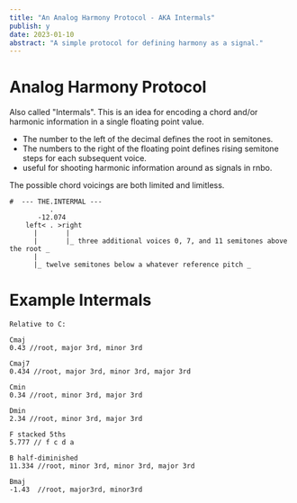 ```yaml
---
title: "An Analog Harmony Protocol - AKA Intermals"
publish: y
date: 2023-01-10
abstract: "A simple protocol for defining harmony as a signal."
---
```


# Analog Harmony Protocol
Also called "Intermals".
This is an idea for encoding a chord and/or harmonic information in a single floating point value.

- The number to the left of the decimal defines the root in semitones. 
- The numbers to the right of the floating point defines rising semitone steps for each subsequent voice.
- useful for shooting harmonic information around as signals in rnbo.

The possible chord voicings are both limited and limitless.

```
#  --- THE.INTERMAL --- 
		  .
	   -12.074    
	left< . >right
	  |       |
	  |       |_ three additional voices 0, 7, and 11 semitones above the root _
	  |
	  |_ twelve semitones below a whatever reference pitch _

```


# Example Intermals

```
Relative to C:

Cmaj
0.43 //root, major 3rd, minor 3rd

Cmaj7
0.434 //root, major 3rd, minor 3rd, major 3rd

Cmin
0.34 //root, minor 3rd, major 3rd

Dmin
2.34 //root, minor 3rd, major 3rd

F stacked 5ths
5.777 // f c d a  

B half-diminished
11.334 //root, minor 3rd, minor 3rd, major 3rd

Bmaj
-1.43  //root, major3rd, minor3rd

```

